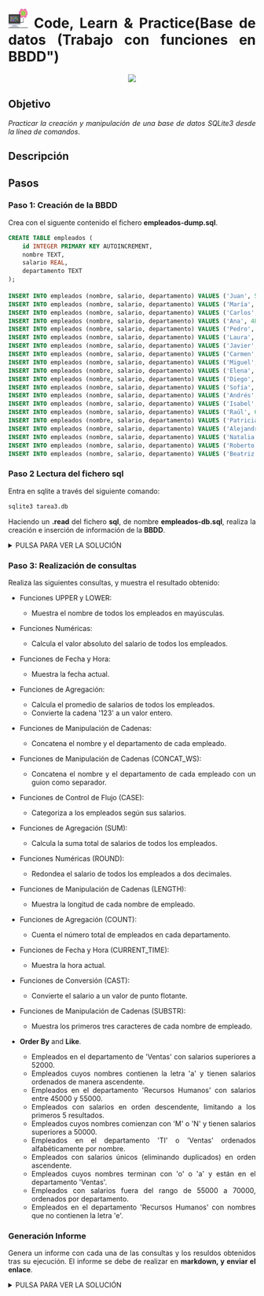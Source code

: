 <div align="justify">

# <img src=../../../../../images/computer.png width="40"> Code, Learn & Practice(Base de datos (Trabajo con funciones en BBDD")

<div align="center">
<img src="https://i0.wp.com/hunna.org/wp-content/uploads/2014/06/huellas.jpg?resize=324%2C215" width="500px"/>
</div>

## Objetivo

_Practicar la creación y manipulación de una base de datos SQLite3 desde la línea de comandos_.

## Descripción

## Pasos

### Paso 1: Creación de la BBDD

Crea con el siguente contenido el fichero __empleados-dump.sql__.

```sql
CREATE TABLE empleados (
    id INTEGER PRIMARY KEY AUTOINCREMENT,
    nombre TEXT,
    salario REAL,
    departamento TEXT
);

INSERT INTO empleados (nombre, salario, departamento) VALUES ('Juan', 50000, 'Ventas');
INSERT INTO empleados (nombre, salario, departamento) VALUES ('María', 60000, 'TI');
INSERT INTO empleados (nombre, salario, departamento) VALUES ('Carlos', 55000, 'Ventas');
INSERT INTO empleados (nombre, salario, departamento) VALUES ('Ana', 48000, 'Recursos Humanos');
INSERT INTO empleados (nombre, salario, departamento) VALUES ('Pedro', 70000, 'TI');
INSERT INTO empleados (nombre, salario, departamento) VALUES ('Laura', 52000, 'Ventas');
INSERT INTO empleados (nombre, salario, departamento) VALUES ('Javier', 48000, 'Recursos Humanos');
INSERT INTO empleados (nombre, salario, departamento) VALUES ('Carmen', 65000, 'TI');
INSERT INTO empleados (nombre, salario, departamento) VALUES ('Miguel', 51000, 'Ventas');
INSERT INTO empleados (nombre, salario, departamento) VALUES ('Elena', 55000, 'Recursos Humanos');
INSERT INTO empleados (nombre, salario, departamento) VALUES ('Diego', 72000, 'TI');
INSERT INTO empleados (nombre, salario, departamento) VALUES ('Sofía', 49000, 'Ventas');
INSERT INTO empleados (nombre, salario, departamento) VALUES ('Andrés', 60000, 'Recursos Humanos');
INSERT INTO empleados (nombre, salario, departamento) VALUES ('Isabel', 53000, 'TI');
INSERT INTO empleados (nombre, salario, departamento) VALUES ('Raúl', 68000, 'Ventas');
INSERT INTO empleados (nombre, salario, departamento) VALUES ('Patricia', 47000, 'Recursos Humanos');
INSERT INTO empleados (nombre, salario, departamento) VALUES ('Alejandro', 71000, 'TI');
INSERT INTO empleados (nombre, salario, departamento) VALUES ('Natalia', 54000, 'Ventas');
INSERT INTO empleados (nombre, salario, departamento) VALUES ('Roberto', 49000, 'Recursos Humanos');
INSERT INTO empleados (nombre, salario, departamento) VALUES ('Beatriz', 63000, 'TI');
```
  
### Paso 2 Lectura del fichero sql

Entra en sqlite a través del siguiente comando:

```sql
sqlite3 tarea3.db 
```

Haciendo un __.read__ del fichero __sql__, de nombre __empleados-db.sql__, realiza la creación e inserción de información de la __BBDD__.

<details>
      <summary>PULSA PARA VER LA SOLUCIÓN</summary>

```sql
sqlite3 tarea3.db
.read empleados-dump.sql
```

</details>

### Paso 3: Realización de consultas

Realiza las siguientes consultas, y muestra el resultado obtenido:

- Funciones UPPER y LOWER:
  - Muestra el nombre de todos los empleados en mayúsculas.
- Funciones Numéricas:
  - Calcula el valor absoluto del salario de todos los empleados.
- Funciones de Fecha y Hora:
  - Muestra la fecha actual.
- Funciones de Agregación:
  - Calcula el promedio de salarios de todos los empleados.
  - Convierte la cadena '123' a un valor entero.
- Funciones de Manipulación de Cadenas:
  - Concatena el nombre y el departamento de cada empleado.
- Funciones de Manipulación de Cadenas (CONCAT_WS):
  - Concatena el nombre y el departamento de cada empleado con un guion como separador.
- Funciones de Control de Flujo (CASE):
  - Categoriza a los empleados según sus salarios.
- Funciones de Agregación (SUM):
  - Calcula la suma total de salarios de todos los empleados.
- Funciones Numéricas (ROUND):
  - Redondea el salario de todos los empleados a dos decimales.
- Funciones de Manipulación de Cadenas (LENGTH):
  - Muestra la longitud de cada nombre de empleado.
- Funciones de Agregación (COUNT):
  - Cuenta el número total de empleados en cada departamento.
- Funciones de Fecha y Hora (CURRENT_TIME):
  - Muestra la hora actual.
- Funciones de Conversión (CAST):
  - Convierte el salario a un valor de punto flotante.
- Funciones de Manipulación de Cadenas (SUBSTR):
  - Muestra los primeros tres caracteres de cada nombre de empleado.

- __Order By__ and __Like__.
  - Empleados en el departamento de 'Ventas' con salarios superiores a 52000.
  - Empleados cuyos nombres contienen la letra 'a' y tienen salarios ordenados de manera ascendente.
  - Empleados en el departamento 'Recursos Humanos' con salarios entre 45000 y 55000.
  - Empleados con salarios en orden descendente, limitando a los primeros 5 resultados.
  - Empleados cuyos nombres comienzan con 'M' o 'N' y tienen salarios superiores a 50000.
  - Empleados en el departamento 'TI' o 'Ventas' ordenados alfabéticamente por nombre.
  - Empleados con salarios únicos (eliminando duplicados) en orden ascendente.
  - Empleados cuyos nombres terminan con 'o' o 'a' y están en el departamento 'Ventas'.
  - Empleados con salarios fuera del rango de 55000 a 70000, ordenados por departamento.
  - Empleados en el departamento 'Recursos Humanos' con nombres que no contienen la letra 'e'.

### Generación Informe

Genera un informe con cada una de las consultas y los resuldos obtenidos tras su ejecución. El informe se debe de realizar en __markdown, y enviar el enlace__.

<details>
      <summary>PULSA PARA VER LA SOLUCIÓN</summary>

```sql
-- 1. Mostrar el nombre de todos los empleados en mayúsculas
SELECT UPPER(nombre) FROM empleados;

-- 2. Calcular el valor absoluto del salario de todos los empleados
SELECT id, nombre, ABS(salario) FROM empleados;

-- 3. Mostrar la fecha actual
SELECT DATE('now');

-- 4. Calcular el promedio de salarios de todos los empleados
SELECT AVG(salario) FROM empleados;

-- 5. Convertir la cadena '123' a un valor entero
SELECT CAST('123' AS INTEGER);

-- 6. Concatenar el nombre y el departamento de cada empleado
SELECT nombre || ' - ' || departamento FROM empleados;

-- 7. Concatenar el nombre y el departamento con un guion como separador
SELECT nombre || '-' || departamento FROM empleados;

-- 8. Categorizar a los empleados según sus salarios
SELECT nombre, 
       salario,
       CASE 
           WHEN salario < 50000 THEN 'Bajo'
           WHEN salario BETWEEN 50000 AND 65000 THEN 'Medio'
           ELSE 'Alto'
       END AS categoria
FROM empleados;

-- 9. Calcular la suma total de salarios de todos los empleados
SELECT SUM(salario) FROM empleados;

-- 10. Redondear el salario de todos los empleados a dos decimales
SELECT id, nombre, ROUND(salario, 2) FROM empleados;

-- 11. Mostrar la longitud de cada nombre de empleado
SELECT nombre, LENGTH(nombre) FROM empleados;

-- 12. Contar el número total de empleados en cada departamento
SELECT departamento, COUNT(*) FROM empleados GROUP BY departamento;

-- 13. Mostrar la hora actual
SELECT TIME('now');

-- 14. Convertir el salario a un valor de punto flotante
SELECT id, nombre, CAST(salario AS REAL) FROM empleados;

-- 15. Mostrar los primeros tres caracteres de cada nombre de empleado
SELECT nombre, SUBSTR(nombre, 1, 3) FROM empleados;

-- 16. Seleccionar empleados en el departamento de 'Ventas' con salarios superiores a 52000
SELECT * FROM empleados WHERE departamento = 'Ventas' AND salario > 52000;

-- 17. Seleccionar empleados cuyos nombres contienen la letra 'a' y tienen salarios ordenados de manera ascendente
SELECT * FROM empleados WHERE nombre LIKE '%a%' ORDER BY salario ASC;

-- 18. Seleccionar empleados en el departamento 'Recursos Humanos' con salarios entre 45000 y 55000
SELECT * FROM empleados WHERE departamento = 'Recursos Humanos' AND salario BETWEEN 45000 AND 55000;

-- 19. Seleccionar empleados con salarios en orden descendente, limitando a los primeros 5 resultados
SELECT * FROM empleados ORDER BY salario DESC LIMIT 5;

-- 20. Seleccionar empleados cuyos nombres comienzan con 'M' o 'N' y tienen salarios superiores a 50000
SELECT * FROM empleados WHERE (nombre LIKE 'M%' OR nombre LIKE 'N%') AND salario > 50000;

-- 21. Seleccionar empleados en el departamento 'TI' o 'Ventas' ordenados alfabéticamente por nombre
SELECT * FROM empleados WHERE departamento IN ('TI', 'Ventas') ORDER BY nombre ASC;

-- 22. Seleccionar empleados con salarios únicos (eliminando duplicados) en orden ascendente
SELECT DISTINCT salario FROM empleados ORDER BY salario ASC;

-- 23. Seleccionar empleados cuyos nombres terminan con 'o' o 'a' y están en el departamento 'Ventas'
SELECT * FROM empleados WHERE (nombre LIKE '%o' OR nombre LIKE '%a') AND departamento = 'Ventas';

-- 24. Seleccionar empleados con salarios fuera del rango de 55000 a 70000, ordenados por departamento
SELECT * FROM empleados WHERE salario NOT BETWEEN 55000 AND 70000 ORDER BY departamento;

-- 25. Seleccionar empleados en el departamento 'Recursos Humanos' con nombres que no contienen la letra 'e'
SELECT * FROM empleados WHERE departamento = 'Recursos Humanos' AND nombre NOT LIKE '%e%';
```

</details>

</div>